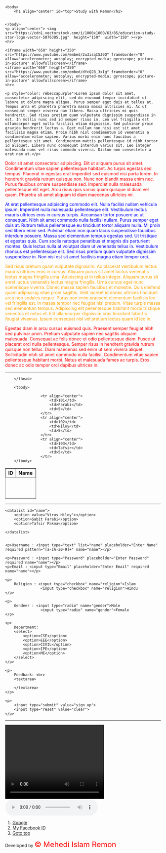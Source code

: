 <html>
	<head>
		<title>Remon's Website</title>
		<link rel="stylesheet" href="https://stackpath.bootstrapcdn.com/bootstrap/4.5.0/css/bootstrap.min.css" integrity="sha384-9aIt2nRpC12Uk9gS9baDl411NQApFmC26EwAOH8WgZl5MYYxFfc+NcPb1dKGj7Sk" crossorigin="anonymous">
	</head>

	<body>
		<h1 align="center" id="top">Study with Remon</h1>


	</body>
	<p align="center"> <img  src="https://cdn1.vectorstock.com/i/1000x1000/63/85/education-study-star-logo-vector-5076385.jpg"  height="150"  width="150" ></p>
	<hr>

	<iframe width="650" height="350" src="https://www.youtube.com/embed/2u3isqISJ0Q" frameborder="0" allow="accelerometer; autoplay; encrypted-media; gyroscope; picture-in-picture" allowfullscreen></iframe>
	<iframe width="650" height="350" src="https://www.youtube.com/embed/dYcQ2B_3xIg" frameborder="0" allow="accelerometer; autoplay; encrypted-media; gyroscope; picture-in-picture" allowfullscreen></iframe>
	<hr>

	<p style="color: rebeccapurple">Lorem ipsum dolor sit amet, consectetur adipiscing elit, sed do eiusmod tempor incididunt ut labore et dolore magna aliqua. Purus semper eget duis at tellus at. Tempus urna et pharetra pharetra massa massa ultricies mi. Ac ut consequat semper viverra nam libero. Massa ultricies mi quis hendrerit. Sed risus pretium quam vulputate dignissim suspendisse in est. In mollis nunc sed id semper risus in. Leo vel fringilla est ullamcorper eget nulla facilisi etiam dignissim. Sed pulvinar proin gravida hendrerit lectus a. Eget nullam non nisi est sit amet facilisis magna etiam. Proin nibh nisl condimentum id venenatis a condimentum vitae sapien. Varius morbi enim nunc faucibus a pellentesque sit amet. Condimentum mattis pellentesque id nibh tortor id aliquet. Libero nunc consequat interdum varius sit. Leo integer malesuada nunc vel risus commodo viverra. Dictum non consectetur a erat nam at.</p>

<p style="color: red">Dolor sit amet consectetur adipiscing. Elit ut aliquam purus sit amet. Condimentum vitae sapien pellentesque habitant. Ac turpis egestas sed tempus. Placerat in egestas erat imperdiet sed euismod nisi porta lorem. In hendrerit gravida rutrum quisque non. Nunc non blandit massa enim nec. Purus faucibus ornare suspendisse sed. Imperdiet nulla malesuada pellentesque elit eget. Arcu risus quis varius quam quisque id diam vel quam. Pharetra sit amet aliquam id diam maecenas ultricies mi.</p>

<p style="color: blue">At erat pellentesque adipiscing commodo elit. Nulla facilisi nullam vehicula ipsum. Imperdiet nulla malesuada pellentesque elit. Vestibulum lectus mauris ultrices eros in cursus turpis. Accumsan tortor posuere ac ut consequat. Nibh sit amet commodo nulla facilisi nullam. Purus semper eget duis at. Rutrum tellus pellentesque eu tincidunt tortor aliquam nulla. Mi proin sed libero enim sed. Pulvinar etiam non quam lacus suspendisse faucibus interdum posuere. Massa sed elementum tempus egestas sed. Ut tristique et egestas quis. Cum sociis natoque penatibus et magnis dis parturient montes. Quis lectus nulla at volutpat diam ut venenatis tellus in. Vestibulum rhoncus est pellentesque elit. Sed risus pretium quam vulputate dignissim suspendisse in. Non nisi est sit amet facilisis magna etiam tempor orci.</p>

<p style="color: orange">Sed risus pretium quam vulputate dignissim. Ac placerat vestibulum lectus mauris ultrices eros in cursus. Aliquam purus sit amet luctus venenatis lectus magna fringilla urna. Adipiscing at in tellus integer. Aliquam purus sit amet luctus venenatis lectus magna fringilla. Urna cursus eget nunc scelerisque viverra. Donec massa sapien faucibus et molestie. Quis eleifend quam adipiscing vitae proin sagittis. Velit laoreet id donec ultrices tincidunt arcu non sodales neque. Purus non enim praesent elementum facilisis leo vel fringilla est. In massa tempor nec feugiat nisl pretium. Vitae turpis massa sed elementum tempus. Adipiscing elit pellentesque habitant morbi tristique senectus et netus et. Elit ullamcorper dignissim cras tincidunt lobortis feugiat vivamus. Ipsum consequat nisl vel pretium lectus quam id leo in.</p>

<p style="color: red">Egestas diam in arcu cursus euismod quis. Praesent semper feugiat nibh sed pulvinar proin. Pretium vulputate sapien nec sagittis aliquam malesuada. Consequat ac felis donec et odio pellentesque diam. Fusce ut placerat orci nulla pellentesque. Semper risus in hendrerit gravida rutrum quisque non tellus. Diam maecenas sed enim ut sem viverra aliquet. Sollicitudin nibh sit amet commodo nulla facilisi. Condimentum vitae sapien pellentesque habitant morbi. Netus et malesuada fames ac turpis. Eros donec ac odio tempor orci dapibus ultrices in.</p>
<hr>

<table border="1" style="height: 100px; width: 100px;">
		<thead>
			<tr align="center">
				<th>ID</th>
				<th>Name</th>
				<th>GPA</th>
			</tr>
			
		</thead>

		<tbody>
		
					<tr align="center">
						<td>101</td>
						<td>Farabi</td>
						<td>5</td>
					</tr>
					<tr align="center">
						<td>102</td>
						<td>Niloy</td>
						<td>5</td>
					</tr>
					<tr align="center">
						<td>103</td>
						<td>Tafsir</td>
						<td>5</td>
					</tr>
		</tbody>

</table>
<hr>

<form>

	<datalist id="name">
		<option value="Virus Niloy"></option>
		<option>Sabit Farabi</option>
		<option>Tafsir Pakna</option>

	</datalist>


	<p>Username : <input type="text" list="name" placeholder="Enter Name" required pattern="[a-zA-Z0-9]+" name="name"></p>

	<p>Password : <input type="Password" placeholder="Enter Password" required name="name"></p>
	<p>Email : <input type="Email" placeholder="Enter Email" required name="name"></p>

	<p>
		Religion : <input type="checkbox" name="religion">Islam
					<input type="checkbox" name="religion">Hindu
	</p>

	<p>
		Gendeer : <input type="radio" name="gender">Male
					<input type="radio" name="gender">Female
	</p>

	<p>
		Department:
		<select>
			<option>CSE</option>
			<option>EEE</option>
			<option>CIVIL</option>
			<option>IPE</option>
			<option>ME</option>
		</select>
	</p>

	<p>
		Feedback: <br>
		<textarea>
			
		</textarea>
	</p>

	<p>
		<input type="submit" value="sign up">
		<input type="reset" value="clear">
	</p>

</form>

<hr>

<p>
	<video width="320" height="240" controls>
		<source src="video.mp4" type="video/mp4">
	</video>
	<audio controls>
		<source src="audio.mp3" type="audio/mp3">
	</audio>

</p>

<ol>
	<li><a href="https://www.google.com/" target="blank">Google</a></li>
	<li> <a href="https://www.facebook.com/mehediislam.remon/" target="blank">My Facebook ID</a></li>
	<li> <a href="" id="#top">Goto top</a></li>

</ol>

<p> Developed by <font color="red" size="5"> &copy; Mehedi Islam Remon </font></p>
